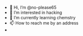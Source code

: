 - 👋 Hi, I’m @no-please65
- 👀 I’m interested in hacking
- 🌱 I’m currently learning chemstry
- 📫 How to reach me by an address 
- 

<!---
no-please65/no-please65 is a ✨ special ✨ repository because its `README.md` (this file) appears on your GitHub profile.
You can click the Preview link to take a look at your changes.
--->
